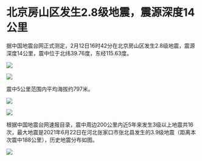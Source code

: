 # 北京房山区发生2.8级地震，震源深度14公里

据中国地震台网正式测定，2月12日16时42分在北京房山区发生2.8级地震，震源深度14公里，震中位于北纬39.76度，东经115.63度。

![](https://inews.gtimg.com/newsapp_bt/0/15660424335/1000)

![](https://inews.gtimg.com/newsapp_bt/0/15660424337/1000)

震中5公里范围内平均海拔约797米。

![](https://inews.gtimg.com/newsapp_bt/0/15660424338/1000)

![](https://inews.gtimg.com/newsapp_bt/0/15660424346/1000)

根据中国地震台网速报目录，震中周边200公里内近5年来发生3级以上地震共16次，最大地震是2021年6月22日在河北张家口市张北县发生的3.9级地震（距离本次震中188公里），历史地震分布如图。

![](https://inews.gtimg.com/newsapp_bt/0/15660424358/1000)

